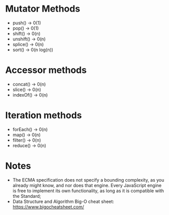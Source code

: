 # Mutator Methods

- push() -> 0(1)
- pop() -> 0(1)
- shift() -> 0(n)
- unshift() -> 0(n)
- splice() -> 0(n)
- sort() -> 0(n log(n))

# Accessor methods

- concat() -> 0(n)
- slice() -> 0(n)
- indexOf() -> 0(n)

# Iteration methods

- forEach() -> 0(n)
- map() -> 0(n)
- filter() -> 0(n)
- reduce() -> 0(n)

# Notes

- The ECMA specification does not specify a bounding complexity, as you already might know, and nor does that engine. Every JavaScript engine is free to implement its own functionality, as long as it is compatible with the Standard;
- Data Structure and Algorithm Big-O cheat sheet: https://www.bigocheatsheet.com/
